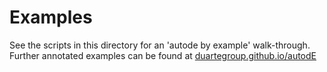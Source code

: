 # Examples

See the scripts in this directory for an 'autode by example' walk-through. 
Further annotated examples can be found at [duartegroup.github.io/autodE](https://duartegroup.github.io/autodE/examples/index.html)
